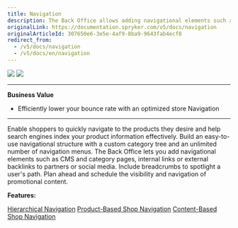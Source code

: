 ```yaml
---
title: Navigation
description: The Back Office allows adding navigational elements such as CMS and category pages, internal links or external backlinks to partners or social media.
originalLink: https://documentation.spryker.com/v5/docs/navigation
originalArticleId: 307650e6-3e5e-4af9-8ba9-9643fab4ecf8
redirect_from:
  - /v5/docs/navigation
  - /v5/docs/en/navigation
---
```


<div class='feature-text'>
    <div class='feature-images'>
    <img class="light-mode" src="https://spryker.s3.eu-central-1.amazonaws.com/docs/Document+360/Capabilities+icons/light/navigation.svg"/>
    <img class="dark-mode" src="https://spryker.s3.eu-central-1.amazonaws.com/docs/Document+360/Capabilities+icons/dark/navigation.svg"/>
    </div>
    <div class="feature-text-wrap">

***
**Business Value**
*  Efficiently lower your bounce rate with an optimized store Navigation
***
        
Enable shoppers to quickly navigate to the products they desire and help search engines index your product information effectively. Build an easy-to-use navigational structure with a custom category tree and an unlimited number of navigation menus. The Back Office lets you add navigational elements such as CMS and category pages, internal links or external backlinks to partners or social media. Include breadcrumbs to spotlight a user's path. Plan ahead and schedule the visibility and navigation of promotional content.
</div>
</div>

**Features:**
<div>
<a class="feature-link" href="https://documentation.spryker.com/docs/en/hierarchical-navigation">Hierarchical Navigation</a>    
<a class="feature-link" href="https://documentation.spryker.com/docs/en/product-based-shop-navigation">Product-Based Shop Navigation</a>
<a class="feature-link" href="https://documentation.spryker.com/docs/en/content-based-shop-navigation">Content-Based Shop Navigation</a>
</div>
